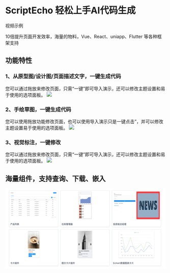 # ScriptEcho 轻松上手AI代码生成

视频示例

10倍提升页面开发效率，海量的物料，Vue、React、uniapp、Flutter 等各种框架支持

## 功能特性 

### 1、从原型图/设计图/页面描述文字，一键生成代码

您可以通过拖放来修改页面，只需“一键”即可导入演示，还可以修改主题设置和易于使用的选项面板。
![](./assets/examples/Web/UI.gif)

### 2、手绘草图，一键生成代码

您可以使用拖放功能修改页面，也可以使用导入演示只是一键点击”，并可以修改主题设置易于使用的选项面板。
![](./assets/examples/Web/草图.gif)

### 3、视觉标注，一键修改

您可以通过拖放来修改页面，只需“一键”即可导入演示，还可以修改主题设置和易于使用的选项面板。
![](./assets/examples/Web/微调.gif)

## 海量组件，支持查询、下载、嵌入
![](./assets/examples/Web/组件.jpg)
